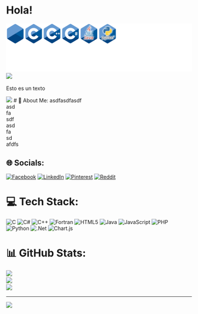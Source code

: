<h1>Hola!</h1>
<img src="fla2.png">


<img src="https://i.pinimg.com/originals/57/61/5b/57615b8c0092a66c1d4058b1692955cc.gif" width=100>
<p>Esto es un texto</p>
<a href="http://148.206.94.75"><img src="https://i.pinimg.com/originals/57/61/5b/57615b8c0092a66c1d4058b1692955cc.gif" width=100></a>
# 💫 About Me:
asdfasdfasdf<br>asd<br>fa<br>sdf<br>asd<br>fa<br>sd<br>afdfs<br>


## 🌐 Socials:
[![Facebook](https://img.shields.io/badge/Facebook-%231877F2.svg?logo=Facebook&logoColor=white)](https://facebook.com/er) [![LinkedIn](https://img.shields.io/badge/LinkedIn-%230077B5.svg?logo=linkedin&logoColor=white)](https://linkedin.com/in/er) [![Pinterest](https://img.shields.io/badge/Pinterest-%23E60023.svg?logo=Pinterest&logoColor=white)](https://pinterest.com/er) [![Reddit](https://img.shields.io/badge/Reddit-%23FF4500.svg?logo=Reddit&logoColor=white)](https://reddit.com/user/er) 

# 💻 Tech Stack:
![C](https://img.shields.io/badge/c-%2300599C.svg?style=for-the-badge&logo=c&logoColor=white) ![C#](https://img.shields.io/badge/c%23-%23239120.svg?style=for-the-badge&logo=csharp&logoColor=white) ![C++](https://img.shields.io/badge/c++-%2300599C.svg?style=for-the-badge&logo=c%2B%2B&logoColor=white) ![Fortran](https://img.shields.io/badge/Fortran-%23734F96.svg?style=for-the-badge&logo=fortran&logoColor=white) ![HTML5](https://img.shields.io/badge/html5-%23E34F26.svg?style=for-the-badge&logo=html5&logoColor=white) ![Java](https://img.shields.io/badge/java-%23ED8B00.svg?style=for-the-badge&logo=openjdk&logoColor=white) ![JavaScript](https://img.shields.io/badge/javascript-%23323330.svg?style=for-the-badge&logo=javascript&logoColor=%23F7DF1E) ![PHP](https://img.shields.io/badge/php-%23777BB4.svg?style=for-the-badge&logo=php&logoColor=white) ![Python](https://img.shields.io/badge/python-3670A0?style=for-the-badge&logo=python&logoColor=ffdd54) ![.Net](https://img.shields.io/badge/.NET-5C2D91?style=for-the-badge&logo=.net&logoColor=white) ![Chart.js](https://img.shields.io/badge/chart.js-F5788D.svg?style=for-the-badge&logo=chart.js&logoColor=white)
# 📊 GitHub Stats:
![](https://github-readme-stats.vercel.app/api?username=ErnestoUrrutia&theme=dark&hide_border=false&include_all_commits=false&count_private=false)<br/>
![](https://github-readme-streak-stats.herokuapp.com/?user=ErnestoUrrutia&theme=dark&hide_border=false)<br/>
![](https://github-readme-stats.vercel.app/api/top-langs/?username=ErnestoUrrutia&theme=dark&hide_border=false&include_all_commits=false&count_private=false&layout=compact)

---
[![](https://visitcount.itsvg.in/api?id=ErnestoUrrutia&icon=0&color=0)](https://visitcount.itsvg.in)

<!-- Proudly created with GPRM ( https://gprm.itsvg.in ) -->